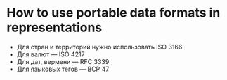 # How to use portable data formats in representations

* Для стран и территорий нужно использовать ISO 3166
* Для валют — ISO 4217
* Для дат, вермени — RFC 3339
* Для языковых тегов — BCP 47
